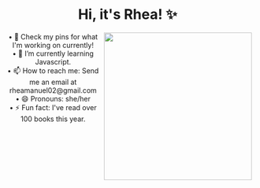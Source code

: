 
<h1 align="center">Hi, it's Rhea! ✨</h1>
<!--
**rhea-manuel/rhea-manuel** is a ✨ _special_ ✨ repository because its `README.md` (this file) appears on your GitHub profile.
<!--
Here are some ideas to get you started:
- 🔭 I’m currently working on ...
- 🌱 I’m currently learning ...
- 👯 I’m looking to collaborate on ...
- 🤔 I’m looking for help with ...
- 💬 Ask me about ...
- 📫 How to reach me: ...
- 😄 Pronouns: ...
- ⚡ Fun fact: ...
-->

<p align="center">
<img align='right' src = "https://i.postimg.cc/FRswxBxC/Professional.png" height=300px></p>
<p align="center">
• 🔭 Check my pins for what I'm working on currently!<br>
• 🌱 I’m currently learning Javascript.<br>
• 📫 How to reach me: Send me an email at rheamanuel02@gmail.com<br>
• 😄 Pronouns: she/her<br>
• ⚡ Fun fact: I've read over 100 books this year.<br>
</p>

